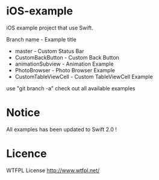 # iOS-example
iOS example project that use Swift.

Branch name - Example title
* master - Custom Status Bar
* CustomBackButton - Custom Back Button
* animationSubview - Animation Example
* PhotoBrowser - Photo Browser Example
* CustomTableViewCell - Custom TableViewCell Example

use "git branch -a" check out all available examples

# Notice
All examples has been updated to Swift 2.0 !

# Licence
WTFPL License http://www.wtfpl.net/
